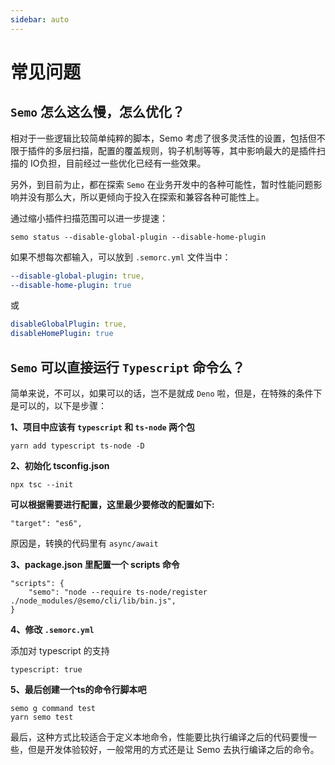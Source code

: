 ```yaml
---
sidebar: auto
---
```


# 常见问题

## `Semo` 怎么这么慢，怎么优化？

相对于一些逻辑比较简单纯粹的脚本，Semo 考虑了很多灵活性的设置，包括但不限于插件的多层扫描，配置的覆盖规则，钩子机制等等，其中影响最大的是插件扫描的 IO负担，目前经过一些优化已经有一些效果。

另外，到目前为止，都在探索 `Semo` 在业务开发中的各种可能性，暂时性能问题影响并没有那么大，所以更倾向于投入在探索和兼容各种可能性上。

通过缩小插件扫描范围可以进一步提速：

```
semo status --disable-global-plugin --disable-home-plugin
```

如果不想每次都输入，可以放到 `.semorc.yml` 文件当中：

```yml
--disable-global-plugin: true,
--disable-home-plugin: true
```

或

```yml
disableGlobalPlugin: true,
disableHomePlugin: true
```

## `Semo` 可以直接运行 `Typescript` 命令么？

简单来说，不可以，如果可以的话，岂不是就成 `Deno` 啦，但是，在特殊的条件下是可以的，以下是步骤：

**1、项目中应该有 `typescript` 和 `ts-node` 两个包**

```
yarn add typescript ts-node -D
```

**2、初始化 tsconfig.json**

```
npx tsc --init
```

**可以根据需要进行配置，这里最少要修改的配置如下:**

```
"target": "es6",
```

原因是，转换的代码里有 `async/await`

**3、package.json 里配置一个 scripts 命令**

```
"scripts": {
    "semo": "node --require ts-node/register ./node_modules/@semo/cli/lib/bin.js",
}
```

**4、修改 `.semorc.yml`**

添加对 typescript 的支持

```
typescript: true
```

**5、最后创建一个ts的命令行脚本吧**

```
semo g command test
yarn semo test
```

最后，这种方式比较适合于定义本地命令，性能要比执行编译之后的代码要慢一些，但是开发体验较好，一般常用的方式还是让 Semo 去执行编译之后的命令。
